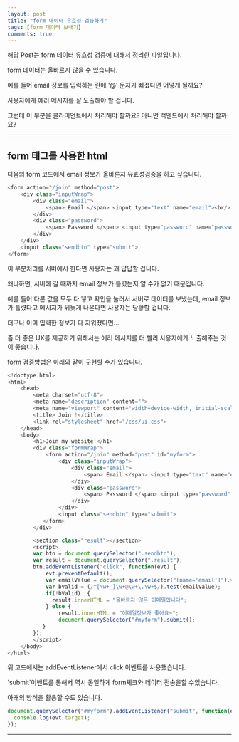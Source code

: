 ```yaml
---
layout: post
title: "form 데이터 유효성 검증하기"
tags: [form 데이터 보내기]
comments: true
---
```

 
해당 Post는 form 데이터 유효성 검증에 대해서 정리한 파일입니다.

form 데이터는 올바르지 않을 수 있습니다.

예를 들어 email 정보를 입력하는 란에 '@' 문자가 빠졌다면 어떻게 될까요?

사용자에게 에러 메시지를 잘 노출해야 할 겁니다.

그런데 이 부분을 클라이언트에서 처리해야 할까요? 아니면 백엔드에서 처리해야 할까요?

---

## form 태그를 사용한 html

다음의 form 코드에서 email 정보가 올바른지 유효성검증을 하고 싶습니다.
```js
<form action="/join" method="post">
    <div class="inputWrap">
        <div class="email">
            <span> Email </span> <input type="text" name="email"><br/>
        </div>
        <div class="password">
            <span> Password </span> <input type="password" name="password"><br/>
        </div>
    </div>
    <input class="sendbtn" type="submit">
</form>
```
이 부분처리를 서버에서 한다면 사용자는 꽤 답답할 겁니다.

왜냐하면, 서버에 갈 때까지 email 정보가 틀렸는지 알 수가 없기 때문입니다.

예를 들어 다른 값을 모두 다 넣고 확인을 눌러서 서버로 데이터를 보냈는데, email 정보가 틀렸다고 메시지가 뒤늦게 나온다면 사용자는 당황할 겁니다.

더구나 이미 입력한 정보가 다 지워졌다면...

좀 더 좋은 UX를 제공하기 위해서는 에러 메시지를 더 빨리 사용자에게 노출해주는 것이 좋습니다.

form 검증방법은 아래와 같이 구현할 수가 있습니다.

```js
<!doctype html>
<html>
    <head>
        <meta charset="utf-8">
        <meta name="description" content="">
        <meta name="viewport" content="width=device-width, initial-scale=1">
        <title> Join !</title>
        <link rel="stylesheet" href="/css/ui.css">
    </head>
    <body>
        <h1>Join my website!</h1>
        <div class="formWrap">
            <form action="/join" method="post" id="myform">
                <div class="inputWrap">
                    <div class="email">
                        <span> Email </span> <input type="text" name="email"><br/>
                    </div>
                    <div class="password">
                        <span> Password </span> <input type="password" name="password"><br/>
                    </div>
                </div>
                <input class="sendbtn" type="submit">
           </form>
        </div>

        <section class="result"></section>
        <script>
		var btn = document.querySelector(".sendbtn");
		var result = document.querySelector(".result");
		btn.addEventListener("click", function(evt) {
		    evt.preventDefault();
		    var emailValue = document.querySelector("[name='email']").value;
		    var bValid = (/^[\w+_]\w+@\w+\.\w+$/).test(emailValue);
		    if(!bValid)  { 
  		      result.innerHTML = "올바르지 않은 이메일입니다";
		    } else {
        		result.innerHTML = "이메일정보가 좋아요~";
        		document.querySelector("#myform").submit();
 		   }
		});
        </script>
    </body>
</html>

```

위 코드에서는 addEventListener에서 click 이벤트를 사용했습니다. 

'submit'이벤트를 통해서 역시 동일하게 form체크와 데이터 전송을할 수있습니다.

아래의 방식을 활용할 수도 있습니다.
```js
document.querySelector("#myform").addEventListener("submit", function(evt) {
  console.log(evt.target);
});
```

---
